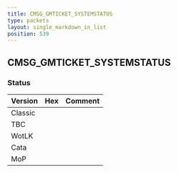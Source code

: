 ```yaml
---
title: CMSG_GMTICKET_SYSTEMSTATUS
type: packets
layout: single_markdown_in_list
position: 539
---
```


## CMSG_GMTICKET_SYSTEMSTATUS

### Status

Version    | Hex        | Comment
---------- | ---------- | ---------- 
Classic    |            |
TBC        |            |
WotLK      |            |
Cata       |            |
MoP        |            |